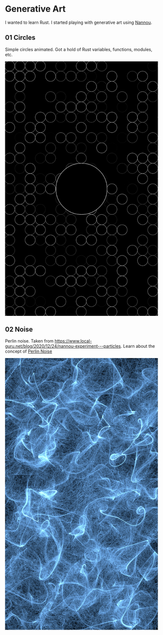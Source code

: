 # Generative Art

I wanted to learn Rust. I started playing with generative art using [Nannou](https://nannou.cc).

## 01 Circles

Simple circles animated. Got a hold of Rust variables, functions, modules, etc.

![Circles](https://github.com/ospfranco/generative_rust/blob/main/imgs/01.png?raw=true)

## 02 Noise

Perlin noise. Taken from https://www.local-guru.net/blog/2020/12/24/nannou-experiment---particles. Learn about the concept of [Perlin Noise](https://en.wikipedia.org/wiki/Perlin_noise#:~:text=Perlin%20noise%20is%20a%20type,the%20creation%20of%20image%20textures.)

![Noise](https://github.com/ospfranco/generative_rust/blob/main/imgs/02.png?raw=true)
